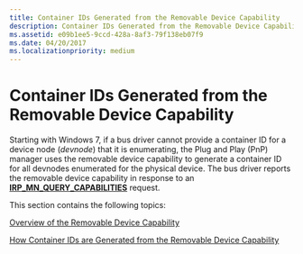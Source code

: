 ```yaml
---
title: Container IDs Generated from the Removable Device Capability
description: Container IDs Generated from the Removable Device Capability
ms.assetid: e09b1ee5-9ccd-428a-8af3-79f138eb07f9
ms.date: 04/20/2017
ms.localizationpriority: medium
---
```


# Container IDs Generated from the Removable Device Capability


Starting with Windows 7, if a bus driver cannot provide a container ID for a device node (*devnode*) that it is enumerating, the Plug and Play (PnP) manager uses the removable device capability to generate a container ID for all devnodes enumerated for the physical device. The bus driver reports the removable device capability in response to an [**IRP_MN_QUERY_CAPABILITIES**](https://docs.microsoft.com/windows-hardware/drivers/kernel/irp-mn-query-capabilities) request.

This section contains the following topics:

[Overview of the Removable Device Capability](overview-of-the-removable-device-capability.md)

[How Container IDs are Generated from the Removable Device Capability](how-container-ids-are-generated-from-the-removable-device-capability.md)

 

 





